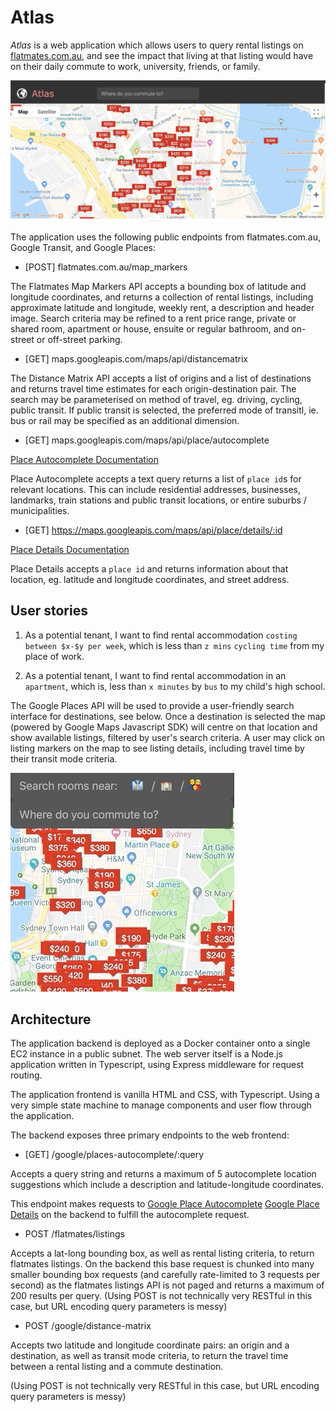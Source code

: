 # Atlas

*Atlas* is a web application which allows users to query rental listings on
[flatmates.com.au](https://flatmates.com.au), and see the impact that living at
that listing would have on their daily commute to work, university, friends, or
family.

![Atlas navigation bar and map](atlas-header.jpg)


The application uses the following public endpoints from flatmates.com.au,
Google Transit, and Google Places:

* [POST] flatmates.com.au/map_markers

The Flatmates Map Markers API accepts a bounding box of latitude and longitude
coordinates, and returns a collection of rental listings, including approximate
latitude and longitude, weekly rent, a description and header image. Search 
criteria may be refined to a rent price range, private or shared room,
apartment or house, ensuite or regular bathroom, and on-street or off-street
parking.

* [GET] maps.googleapis.com/maps/api/distancematrix

The Distance Matrix API accepts a list of origins and a list of destinations
and returns travel time estimates for each origin-destination pair. The search
may be parameterised on method of travel, eg. driving, cycling, public transit.
If public transit is selected, the preferred mode of transitl, ie. bus or rail
may be specified as an additional dimension.

* [GET] maps.googleapis.com/maps/api/place/autocomplete

[Place Autocomplete Documentation](https://developers.google.com/places/web-service/autocomplete)

Place Autocomplete accepts a text query returns a list of `place id`s for relevant locations.
  This can include residential addresses, businesses, landmarks, train stations and public transit
  locations, or entire suburbs / municipalities.

* [GET] https://maps.googleapis.com/maps/api/place/details/:id

[Place Details Documentation](https://developers.google.com/places/web-service/details)

Place Details accepts a `place id` and returns information about that location,
eg. latitude and longitude coordinates, and street address.

## User stories
1) As a potential tenant, I want to find rental accommodation `costing between
$x-$y per week`, which is less than `z mins` `cycling time` from my place of work.

2) As a potential tenant, I want to find rental accommodation in an `apartment`,
which is, less than `x minutes` by `bus` to my child's high school.

The Google Places API will be used to provide a user-friendly search interface
for destinations, see below. Once a destination is selected the map 
(powered by Google Maps Javascript SDK) will centre on that location and show
available listings, filtered by user's search criteria. A user may click on
listing markers on the map to see listing details, including travel time by
their transit mode criteria.

![Atlas search autocomplete](places-autocomplete.gif)

## Architecture
The application backend is deployed as a Docker container onto a single EC2
instance in a public subnet. The web server itself is a Node.js application
written in Typescript, using Express middleware for request routing.

The application frontend is vanilla HTML and CSS, with Typescript. Using
a very simple state machine to manage components and user flow through
the application.

The backend exposes three primary endpoints to the web frontend:

* [GET] /google/places-autocomplete/:query

Accepts a query string and returns a maximum of 5 autocomplete location
suggestions which include a description and latitude-longitude coordinates.

This endpoint makes requests to [Google Place Autocomplete](https://developers.google.com/places/web-service/autocomplete)
[Google Place Details](https://developers.google.com/places/web-service/details)
on the backend to fulfill the autocomplete request.

* POST /flatmates/listings

Accepts a lat-long bounding box, as well as rental listing criteria, to return
flatmates listings. On the backend this base request is chunked into many
smaller bounding box requests (and carefully rate-limited to 3 requests per
second) as the flatmates listings API is not paged and returns a maximum of 200
results per query.
(Using POST is not technically very RESTful in this case, but URL encoding query
parameters is messy)

* POST /google/distance-matrix

Accepts two latitude and longitude coordinate pairs: an origin and a
destination, as well as transit mode criteria, to return the travel
time between a rental listing and a commute destination.

(Using POST is not technically very RESTful in this case, but URL encoding query
parameters is messy)

